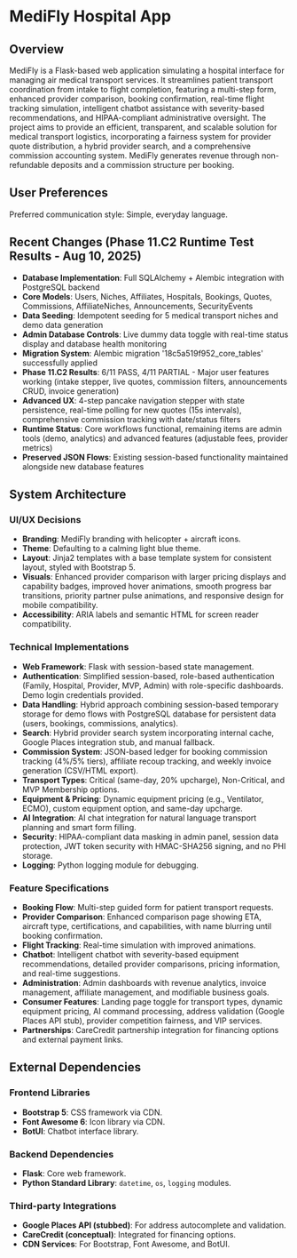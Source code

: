 # MediFly Hospital App

## Overview
MediFly is a Flask-based web application simulating a hospital interface for managing air medical transport services. It streamlines patient transport coordination from intake to flight completion, featuring a multi-step form, enhanced provider comparison, booking confirmation, real-time flight tracking simulation, intelligent chatbot assistance with severity-based recommendations, and HIPAA-compliant administrative oversight. The project aims to provide an efficient, transparent, and scalable solution for medical transport logistics, incorporating a fairness system for provider quote distribution, a hybrid provider search, and a comprehensive commission accounting system. MediFly generates revenue through non-refundable deposits and a commission structure per booking.

## User Preferences
Preferred communication style: Simple, everyday language.

## Recent Changes (Phase 11.C2 Runtime Test Results - Aug 10, 2025)
- **Database Implementation**: Full SQLAlchemy + Alembic integration with PostgreSQL backend
- **Core Models**: Users, Niches, Affiliates, Hospitals, Bookings, Quotes, Commissions, AffiliateNiches, Announcements, SecurityEvents
- **Data Seeding**: Idempotent seeding for 5 medical transport niches and demo data generation
- **Admin Database Controls**: Live dummy data toggle with real-time status display and database health monitoring
- **Migration System**: Alembic migration '18c5a519f952_core_tables' successfully applied
- **Phase 11.C2 Results**: 6/11 PASS, 4/11 PARTIAL - Major user features working (intake stepper, live quotes, commission filters, announcements CRUD, invoice generation)
- **Advanced UX**: 4-step pancake navigation stepper with state persistence, real-time polling for new quotes (15s intervals), comprehensive commission tracking with date/status filters
- **Runtime Status**: Core workflows functional, remaining items are admin tools (demo, analytics) and advanced features (adjustable fees, provider metrics)
- **Preserved JSON Flows**: Existing session-based functionality maintained alongside new database features

## System Architecture

### UI/UX Decisions
- **Branding**: MediFly branding with helicopter + aircraft icons.
- **Theme**: Defaulting to a calming light blue theme.
- **Layout**: Jinja2 templates with a base template system for consistent layout, styled with Bootstrap 5.
- **Visuals**: Enhanced provider comparison with larger pricing displays and capability badges, improved hover animations, smooth progress bar transitions, priority partner pulse animations, and responsive design for mobile compatibility.
- **Accessibility**: ARIA labels and semantic HTML for screen reader compatibility.

### Technical Implementations
- **Web Framework**: Flask with session-based state management.
- **Authentication**: Simplified session-based, role-based authentication (Family, Hospital, Provider, MVP, Admin) with role-specific dashboards. Demo login credentials provided.
- **Data Handling**: Hybrid approach combining session-based temporary storage for demo flows with PostgreSQL database for persistent data (users, bookings, commissions, analytics).
- **Search**: Hybrid provider search system incorporating internal cache, Google Places integration stub, and manual fallback.
- **Commission System**: JSON-based ledger for booking commission tracking (4%/5% tiers), affiliate recoup tracking, and weekly invoice generation (CSV/HTML export).
- **Transport Types**: Critical (same-day, 20% upcharge), Non-Critical, and MVP Membership options.
- **Equipment & Pricing**: Dynamic equipment pricing (e.g., Ventilator, ECMO), custom equipment option, and same-day upcharge.
- **AI Integration**: AI chat integration for natural language transport planning and smart form filling.
- **Security**: HIPAA-compliant data masking in admin panel, session data protection, JWT token security with HMAC-SHA256 signing, and no PHI storage.
- **Logging**: Python logging module for debugging.

### Feature Specifications
- **Booking Flow**: Multi-step guided form for patient transport requests.
- **Provider Comparison**: Enhanced comparison page showing ETA, aircraft type, certifications, and capabilities, with name blurring until booking confirmation.
- **Flight Tracking**: Real-time simulation with improved animations.
- **Chatbot**: Intelligent chatbot with severity-based equipment recommendations, detailed provider comparisons, pricing information, and real-time suggestions.
- **Administration**: Admin dashboards with revenue analytics, invoice management, affiliate management, and modifiable business goals.
- **Consumer Features**: Landing page toggle for transport types, dynamic equipment pricing, AI command processing, address validation (Google Places API stub), provider competition fairness, and VIP services.
- **Partnerships**: CareCredit partnership integration for financing options and external payment links.

## External Dependencies

### Frontend Libraries
- **Bootstrap 5**: CSS framework via CDN.
- **Font Awesome 6**: Icon library via CDN.
- **BotUI**: Chatbot interface library.

### Backend Dependencies
- **Flask**: Core web framework.
- **Python Standard Library**: `datetime`, `os`, `logging` modules.

### Third-party Integrations
- **Google Places API (stubbed)**: For address autocomplete and validation.
- **CareCredit (conceptual)**: Integrated for financing options.
- **CDN Services**: For Bootstrap, Font Awesome, and BotUI.